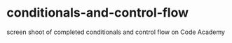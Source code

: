# conditionals-and-control-flow
screen shoot of completed conditionals and control flow on Code Academy
